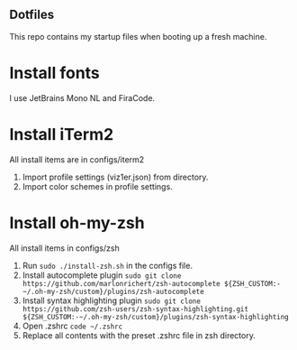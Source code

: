## Dotfiles

This repo contains my startup files when booting up a fresh machine.

# Install fonts

I use JetBrains Mono NL and FiraCode.

# Install iTerm2

All install items are in configs/iterm2

1. Import profile settings (viz1er.json) from directory.
2. Import color schemes in profile settings.

# Install oh-my-zsh

All install items in configs/zsh

1. Run `sudo ./install-zsh.sh` in the configs file.
2. Install autocomplete plugin `sudo git clone https://github.com/marlonrichert/zsh-autocomplete ${ZSH_CUSTOM:-~/.oh-my-zsh/custom}/plugins/zsh-autocomplete`
3. Install syntax highlighting plugin `sudo git clone https://github.com/zsh-users/zsh-syntax-highlighting.git ${ZSH_CUSTOM:-~/.oh-my-zsh/custom}/plugins/zsh-syntax-highlighting`
4. Open .zshrc `code ~/.zshrc`
5. Replace all contents with the preset .zshrc file in zsh directory.
